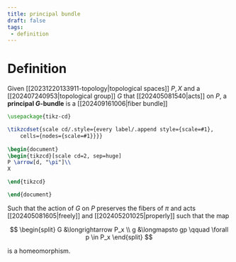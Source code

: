 ```yaml
---
title: principal bundle
draft: false
tags:
 - definition
---
```

# Definition
Given [[20231220133911-topology|topological spaces]] $P,X$ and a [[202407240953|topological group]] $G$ that [[202405081540|acts]] on $P$, a **principal $G$-bundle** is a [[202409161006|fiber bundle]]

```tikz
\usepackage{tikz-cd}

\tikzcdset{scale cd/.style={every label/.append style={scale=#1},
    cells={nodes={scale=#1}}}}
	
\begin{document}
\begin{tikzcd}[scale cd=2, sep=huge]
P \arrow[d, "\pi"]\\
X

\end{tikzcd}

\end{document}
```

Such that the action of $G$ on $P$ preserves the fibers of $\pi$ and acts [[202405081605|freely]] and [[202405201025|properly]] such that the map 

$$
\begin{split}
G &\longrightarrow P_x \\
g &\longmapsto gp \qquad \forall p \in P_x
\end{split}
$$

is a homeomorphism. 
